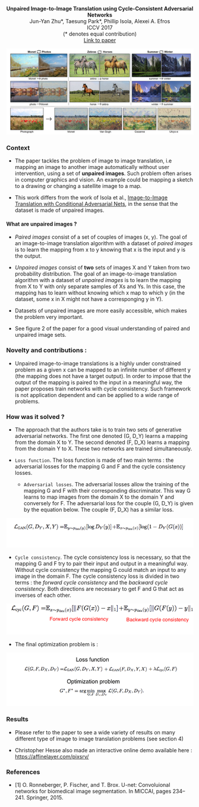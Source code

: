 <p align="center">
<b>Unpaired Image-to-Image Translation using Cycle-Consistent Adversarial Networks</b><br>
Jun-Yan Zhu*, Taesung Park*, Phillip Isola, Alexei A. Efros<br>
ICCV 2017<br>
(* denotes equal contribution) <br>
<a href="https://junyanz.github.io/CycleGAN/">Link to paper</a>
</p>

![Examples of image to image translation](https://github.com/antoinetlc/paper_summaries/blob/master/Papers/Unpaired_Image-to-Image_Translation_using_Cycle-Consistent_Adversarial_Networks_Zhu_et_al_ICCV_2017/Images/teaser.png)

### Context 

* The paper tackles the problem of image to image translation, i.e mapping an image to another image automatically without user intervention, using a set of **unpaired images**. Such problem often arises in computer graphics and vision. An example could be mapping a sketch to a drawing or changing a satellite image to a map.

* This work differs from the work of Isola et al., [Image-to-Image Translation with Conditional Adversarial Nets](https://github.com/antoinetlc/paper_summaries/blob/master/Papers/Image-to-Image_Translation_with_Conditional_Adversarial_Nets_Isola_et_al_CVPR17/Pix2Pix.md), in the sense that the dataset is made of unpaired images.

#### What are unpaired images ?

* *Paired images* consist of a set of couples of images (x, y). The goal of an image-to-image translation algorithm with a dataset of *paired images* is to learn the mapping from x to y knowing that x is the input and y is the output.

* *Unpaired images* consist of **two** sets of images X and Y taken from two probability distribution. The goal of an image-to-image translation algorithm with a dataset of *unpaired images* is to learn the mapping from X to Y with only separate samples of Xs and Ys. In this case, the mapping has to learn without knowing which x map to which y (in the dataset, some x in X might not have a corresponging y in Y).

* Datasets of unpaired images are more easily accessible, which makes the problem very important.

* See figure 2 of the paper for a good visual understanding of paired and unpaired image sets.

### Novelty and contributions :

* Unpaired image-to-image translations is a highly under constrained problem as a given x can be mapped to an infinite number of different y (the mapping does not have a target output). In order to impose that the output of the mapping is paired to the input in a meaningful way, the paper proposes train networks with cycle consistency. Such framework is not application dependent and can be applied to a wide range of problems. 

### How was it solved ?

* The approach that the authors take is to train two sets of generative adversarial networks. The first one denoted (G, D_Y) learns a mapping from the domain X to Y. The second denoted (F, D_X) learns a mapping from the domain Y to X. These two networks are trained simultaneously.

* `Loss function`. The loss function is made of two main terms : the adversarial losses for the mapping G and F and the cycle consistency losses.

  * `Adversarial losses`. The adversarial losses allow the training of the mapping G and F with their corresponding discriminator. This way G learns to map images from the domain X to the domain Y and conversely for F. The adversarial loss for the couple (G, D_Y) is given by the equation below. The couple (F, D_X) has a similar loss. 

![Adversarial loss](https://github.com/antoinetlc/paper_summaries/blob/master/Papers/Unpaired_Image-to-Image_Translation_using_Cycle-Consistent_Adversarial_Networks_Zhu_et_al_ICCV_2017/Images/adversarial_loss.png)

  * `Cycle consistency`.  The cycle consistency loss is necessary, so that the mapping G and F try to pair their input and output in a meaningful way. Without cycle consistency the mapping G could match an input to any image in the domain F. The cycle consistency loss is divided in two terms : the *forward cycle consistency* and the *backward cycle consistency*. Both directions are necessary to get F and G that act as inverses of each other.

![Cycle consistency loss](https://github.com/antoinetlc/paper_summaries/blob/master/Papers/Unpaired_Image-to-Image_Translation_using_Cycle-Consistent_Adversarial_Networks_Zhu_et_al_ICCV_2017/Images/cycle_consistency.png)

* The final optimization problem is :

![Optimization problem](https://github.com/antoinetlc/paper_summaries/blob/master/Papers/Unpaired_Image-to-Image_Translation_using_Cycle-Consistent_Adversarial_Networks_Zhu_et_al_ICCV_2017/Images/optimization_problem.png)

### Results

* Please refer to the paper to see a wide variety of results on many different type of image to image translation problems (see section 4)

* Christopher Hesse also made an interactive online demo available here : https://affinelayer.com/pixsrv/

### References

* [1] O. Ronneberger, P. Fischer, and T. Brox.   U-net:  Convoluional networks for biomedical image segmentation. In MICCAI, pages 234–241. Springer, 2015.
